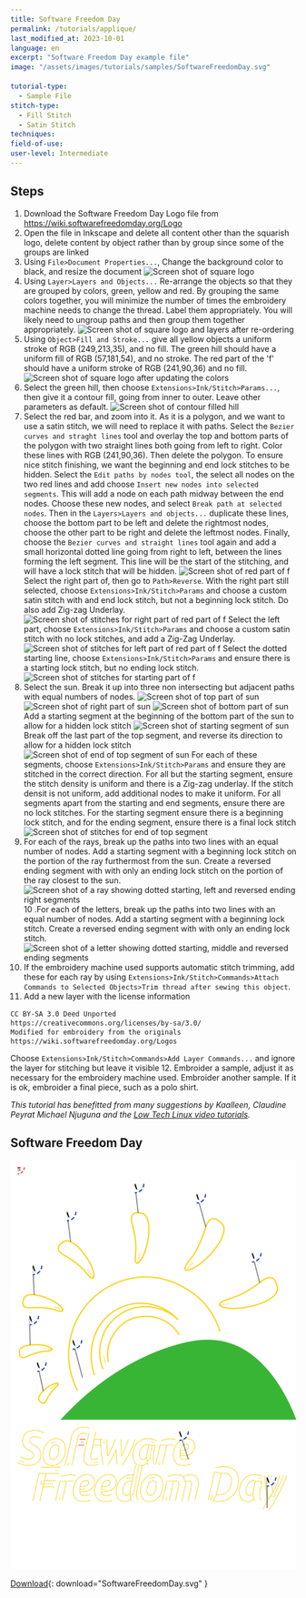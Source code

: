 ```yaml
---
title: Software Freedom Day
permalink: /tutorials/applique/
last_modified_at: 2023-10-01
language: en
excerpt: "Software Freedom Day example file"
image: "/assets/images/tutorials/samples/SoftwareFreedomDay.svg"

tutorial-type:
  - Sample File
stitch-type: 
  - Fill Stitch
  - Satin Stitch
techniques:
field-of-use:
user-level: Intermediate
---
```

## Steps

1. Download the Software Freedom Day Logo file from https://wiki.softwarefreedomday.org/Logo
2. Open the file in Inkscape and delete all content other than the squarish logo, delete content by object rather than by group since some of the groups are linked
3. Using `File>Document Properties...`, Change the background color to black, and resize the document
![Screen shot of square logo](/assests/images/tutorials/software-freedom-day/SFDTutorial1.png)
4. Using `Layer>Layers and Objects...` Re-arrange the objects so that they are grouped by colors, green, yellow and red. By grouping the same colors together, you will minimize the number of times the embroidery machine needs to change the thread. Label them appropriately.  You will likely need to ungroup paths and then group them together appropriately.
![Screen shot of square logo and layers after re-ordering](/assests/images/tutorials/software-freedom-day/SFDTutorial2.png)
5. Using `Object>Fill and Stroke...` give all yellow objects a uniform stroke of RGB
(249,213,35), and no fill. The green hill should have a uniform fill of RGB
(57,181,54), and no stroke. The red part of the 'f' should have a uniform stroke of
RGB (241,90,36) and no fill.
![Screen shot of square logo after updating the colors](/assests/images/tutorials/software-freedom-day/SFDTutorial3.png)
6. Select the green hill, then choose `Extensions>Ink/Stitch>Params...`, then give it
a contour fill, going from inner to outer. Leave other parameters as default.
![Screen shot of contour filled hill](/assests/images/tutorials/software-freedom-day/SFDTutorial4.png)
7. Select the red bar, and zoom into it.  As it is a polygon, and we want to use
a satin stitch, we will need to replace it with paths.  Select the 
`Bezier curves and straght lines` tool and overlay the top and bottom parts of
the polygon with two straight lines both going from left to right. Color these lines
with RGB (241,90,36). Then delete the polygon.  To ensure nice stitch finishing,
we want the beginning and end lock stitches to be hidden. Select the
`Edit paths by nodes tool`, the select all nodes on the two red lines and add
choose `Insert new nodes into selected segments`.  This will add a node on each
path midway between the end nodes.  Choose these new nodes, and select
`Break path at selected nodes`. Then in the `Layers>Layers and objects...`
duplicate these lines, choose the bottom part to be left and delete the rightmost nodes,
choose the other part to be right and delete the leftmost nodes. Finally,
choose the `Bezier curves and straight lines` tool again and add a small horizontal
dotted line going from right to left, between the lines forming the left segment.
This line will be the start of the stitching, and will have a lock stitch that will
be hidden.
![Screen shot of red part of f](/assests/images/tutorials/software-freedom-day/SFDTutorial5.png)
Select the right part of, then go to `Path>Reverse`.  With the right part still
selected, choose `Extensions>Ink/Stitch>Params` and choose a custom satin stitch with
and end lock stitch, but not a beginning lock stitch. Do also add Zig-zag Underlay.
![Screen shot of stitches for right part of red part of f](/assests/images/tutorials/software-freedom-day/SFDTutorial6.png)
Select the left part, choose `Extensions>Ink/Stitch>Params` and choose a custom
satin stitch with no lock stitches, and add a Zig-Zag Underlay.
![Screen shot of stitches for left part of red part of f](/assests/images/tutorials/software-freedom-day/SFDTutorial7.png)
Select the dotted starting line, choose `Extensions>Ink/Stitch>Params` and
ensure there is a starting lock stitch, but no ending lock stitch.
![Screen shot of stitches for starting part of f](/assests/images/tutorials/software-freedom-day/SFDTutorial8.png)
8. Select the sun.  Break it up into three non intersecting but adjacent paths with
equal numbers of nodes.
![Screen shot of top part of sun](/assests/images/tutorials/software-freedom-day/SFDTutorial9.png)
![Screen shot of right part of sun](/assests/images/tutorials/software-freedom-day/SFDTutorial10.png)
![Screen shot of bottom part of sun](/assests/images/tutorials/software-freedom-day/SFDTutorial11.png)
Add a starting segment at the beginning of the bottom part of the sun to
allow for a hidden lock stitch
![Screen shot of starting segment of sun](/assests/images/tutorials/software-freedom-day/SFDTutorial12.png)
Break off the last part of the top segment, and reverse its direction to
allow for a hidden lock stitch
![Screen shot of end of top segment of sun](/assests/images/tutorials/software-freedom-day/SFDTutorial13.png)
For each of these segments, choose `Extensions>Ink/Stitch>Params` and ensure they
are stitched in the correct direction. For all but the starting segment, ensure the
stitch density is uniform and there is a Zig-zag underlay. If the stitch densit is
not uniform, add additional nodes to make it uniform. For all segments apart
from the starting and end segments, ensure there are no lock stitches.  For the
starting segment ensure there is a beginning lock stitch, and for the ending
segment, ensure there is a final lock stitch
![Screen shot of stitches for end of top segment](/assests/images/tutorials/software-freedom-day/SFDTutorial14.png)
9. For each of the rays, break up the paths into two lines with an equal number of
nodes.  Add a starting segment with a beginning lock stitch on the portion of the
ray furthermost from the sun. Create a reversed ending segment with with only an
ending lock stitch on the portion of the ray closest to the sun.
![Screen shot of a ray showing dotted starting, left and reversed ending right segments](/assests/images/tutorials/software-freedom-day/SFDTutorial15.png)
10 .For each of the letters, break up the paths into two lines with an equal number of
nodes.  Add a starting segment with a beginning lock stitch. Create a reversed ending
segment with with only an ending lock stitch.
![Screen shot of a letter showing dotted starting, middle and reversed ending segments](/assests/images/tutorials/software-freedom-day/SFDTutorial16.png)
11. If the embroidery machine used supports automatic stitch trimming, add these
for each ray by using `Extensions>Ink/Stitch>Commands>Attach Commands to Selected Objects>Trim thread after sewing this object`.
12. Add a new layer with the license information
```
CC BY-SA 3.0 Deed Unported
https://creativecommons.org/licenses/by-sa/3.0/
Modified for embroidery from the originals
https://wiki.softwarefreedomday.org/Logos
```
Choose `Extensions>Ink/Stitch>Commands>Add Layer Commands...` and ignore the layer for stitching but leave it visible
12. Embroider a sample, adjust it as necessary for the embroidery
machine used. Embroider another sample. If it is ok, embroider a
final piece, such as a polo shirt.

*This tutorial has benefitted from many suggestions by Kaalleen, Claudine Peyrat
Michael Njuguna and the [Low Tech Linux video tutorials](https://www.youtube.com/playlist?list=PLq0WwZBpw-4Hfq8V_I_eptPWQBDJ93jNE).*

## Software Freedom Day

![Software Freedom Day logo](/assets/images/tutorials/samples/SoftwareFreedomDay.svg)

[Download](/assets/images/tutorials/samples/SoftwareFreedomDay.svg){: download="SoftwareFreedomDay.svg" }
